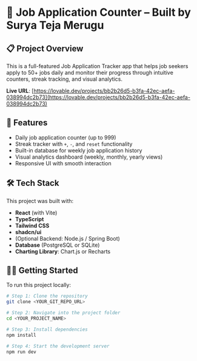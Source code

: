 # 🎯 Job Application Counter – Built by Surya Teja Merugu

## 📋 Project Overview

This is a full-featured Job Application Tracker app that helps job seekers apply to 50+ jobs daily and monitor their progress through intuitive counters, streak tracking, and visual analytics.

**Live URL**: [https://lovable.dev/projects/bb2b26d5-b3fa-42ec-aefa-038994dc2b73](https://lovable.dev/projects/bb2b26d5-b3fa-42ec-aefa-038994dc2b73)

## 🚀 Features

- Daily job application counter (up to 999)
- Streak tracker with `+`, `-`, and `reset` functionality
- Built-in database for weekly job application history
- Visual analytics dashboard (weekly, monthly, yearly views)
- Responsive UI with smooth interaction

## 🛠 Tech Stack

This project was built with:

- **React** (with Vite)
- **TypeScript**
- **Tailwind CSS**
- **shadcn/ui**
- (Optional Backend: Node.js / Spring Boot)
- **Database** (PostgreSQL or SQLite)
- **Charting Library**: Chart.js or Recharts

## 🧑‍💻 Getting Started

To run this project locally:

```bash
# Step 1: Clone the repository
git clone <YOUR_GIT_REPO_URL>

# Step 2: Navigate into the project folder
cd <YOUR_PROJECT_NAME>

# Step 3: Install dependencies
npm install

# Step 4: Start the development server
npm run dev
